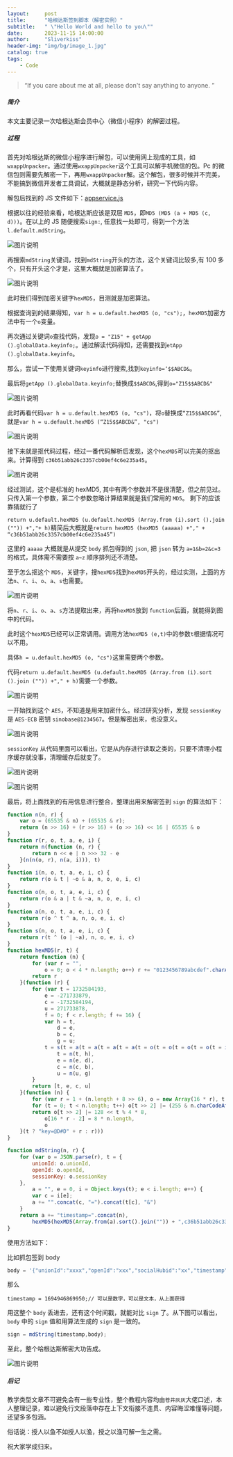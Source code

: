 ```yaml
---
layout:     post
title:      "哈根达斯签到脚本（解密实例）"
subtitle:   " \"Hello World and hello to you\""
date:       2023-11-15 14:00:00
author:     "Sliverkiss"
header-img: "img/bg/image_1.jpg"
catalog: true
tags:
    - Code
---
```


> “If you care about me at all, please don't say anything to anyone. ”

##### 简介

本文主要记录一次哈根达斯会员中心（微信小程序）的解密过程。

##### 过程

首先对哈根达斯的微信小程序进行解包，可以使用网上现成的工具，如`wxappUnpacker`。通过使用`wxappUnpacker`这个工具可以解手机微信的包。Pc 的微信包则需要先解密一下，再用`wxappUnpacker`解。这个解包，很多时候并不完美，不能搞到微信开发者工具调试，大概就是静态分析，研究一下代码内容。

解包后找到的 JS 文件如下：[appservice.js](https://t.me/NobyDa_Chat/1501857)

根据以往的经验来看，哈根达斯应该是双层 `MD5`，即`MD5 (MD5 (a + MD5 (c, d)))`。在以上的 JS 随便搜索`sign:`, 任意找一处即可，得到一个方法`l.default.mdString`。

![图片说明](../../../../img/hgds/image_1.jpg "title")

再搜索`mdString`关键词，找到`mdString`开头的方法，这个关键词比较多,有 100 多个，只有开头这个才是，这里大概就是加密算法了。

![图片说明](../../../../img/hgds/image_2.jpg "title")

此时我们得到加密关键字`hexMD5`，目测就是加密算法。

根据查询到的结果得知，`var h = u.default.hexMD5 (o, "cs");`，`hexMD5`加密方法中有一个`o`变量。

再次通过关键词`o`查找代码，发现`o = "Z15" + getApp ().globalData.keyinfo;`。通过解读代码得知，还需要找到`etApp ().globalData.keyinfo`。

那么，尝试一下使用关键词`keyinfo`进行搜索,找到`keyinfo=‘$$ABCD&`。

最后将`getApp ().globalData.keyinfo;`替换成`$$ABCD&`,得到`o="Z15$$ABCD&"`

![图片说明](../../../../img/hgds/image_3.jpg "title")

此时再看代码`var h = u.default.hexMD5 (o, "cs")`，将`o`替换成`“Z15$$ABCD&”`,就是`var h = u.default.hexMD5 (“Z15$$ABCD&”, "cs")`

![图片说明](../../../../img/hgds/image_4.jpg "title")

接下来就是抠代码过程，经过一番代码解析后发现，这个`hexMD5`可以完美的抠出来。计算得到 `c36b51abb26c3357cb00ef4c6e235a45`。

![图片说明](../../../../img/hgds/image_5.jpg "title")

经过测试，这个是标准的 hexMD5, 其中有两个参数并不是很清楚，但之前见过。只传入第一个参数，第二个参数忽略计算结果就是我们常用的 `MD5`。 剩下的应该靠猜就行了

`return u.default.hexMD5 (u.default.hexMD5 (Array.from (i).sort ().join ("")) +","+ h)`精简后大概就是`return hexMD5 (hexMD5 (aaaaa) +"," + “c36b51abb26c3357cb00ef4c6e235a45”)`

这里的 `aaaaa` 大概就是从提交 `body` 抓包得到的 `json`, 把 `json` 转为 `a=1&b=2&c=3` 的格式，具体需不需要按 `a~z` 顺序排列还不清楚。

至于怎么抠这个 `MD5`，关键字，搜`hexMD5`找到`hexMD5`开头的，经过实测，上面的方法`n`、`r`、`i`、`o`、`a`、`s`也需要。

![图片说明](../../../../img/hgds/image_6.jpg "title")

将`n`、`r`、`i`、`o`、`a`、`s`方法提取出来，再将`hexMD5`放到 `function`后面，就能得到图中的代码。

此时这个`hexMD5`已经可以正常调用。调用方法`hexMD5 (e,t)`中的参数`t`根据情况可以不用。

具体`h = u.default.hexMD5 (o, "cs")`这里需要两个参数。

代码`return u.default.hexMD5 (u.default.hexMD5 (Array.from (i).sort ().join ("")) +"," + h)`需要一个参数。

![图片说明](../../../../img/hgds/image_7.jpg "title")

一开始找到这个 `AES`，不知道是用来加密什么。经过研究分析，发现 `sessionKey` 是 `AES-ECB` 密钥 `sinobase@1234567`。但是解密出来，也没意义。

![图片说明](../../../../img/hgds/image_7.jpg "title")

`sessionKey` 从代码里面可以看出，它是从内存进行读取之类的，只要不清理小程序缓存就没事，清理缓存后就变了。

![图片说明](../../../../img/hgds/image_8.jpg "title")

![图片说明](../../../../img/hgds/image_9.jpg "title")

最后，将上面找到的有用信息进行整合，整理出用来解密签到 `sign` 的算法如下：

```js
function n(n, r) {
    var o = (65535 & n) + (65535 & r);
    return (n >> 16) + (r >> 16) + (o >> 16) << 16 | 65535 & o
}
function r(r, o, t, a, e, i) {
    return n(function (n, r) {
        return n << e | n >>> 32 - e
    }(n(n(o, r), n(a, i))), t)
}
function i(n, o, t, a, e, i, c) {
    return r(o & t | ~o & a, n, o, e, i, c)
}
function o(n, o, t, a, e, i, c) {
    return r(o & a | t & ~a, n, o, e, i, c)
}
function a(n, o, t, a, e, i, c) {
    return r(o ^ t ^ a, n, o, e, i, c)
}
function s(n, o, t, a, e, i, c) {
    return r(t ^ (o | ~a), n, o, e, i, c)
}
function hexMD5(r, t) {
    return function (n) {
        for (var r = "",
            o = 0; o < 4 * n.length; o++) r += "0123456789abcdef".charAt(n[o >> 2] >> o % 4 * 8 + 4 & 15) + "0123456789abcdef".charAt(n[o >> 2] >> o % 4 * 8 & 15);
        return r
    }(function (r) {
        for (var t = 1732584193,
            e = -271733879,
            c = -1732584194,
            u = 271733878,
            f = 0; f < r.length; f += 16) {
            var h = t,
                d = e,
                b = c,
                g = u;
            t = s(t = a(t = a(t = a(t = a(t = o(t = o(t = o(t = o(t = i(t = i(t = i(t = i(t, e, c, u, r[f + 0], 7, -680876936), e = i(e, c = i(c, u = i(u, t, e, c, r[f + 1], 12, -389564586), t, e, r[f + 2], 17, 606105819), u, t, r[f + 3], 22, -1044525330), c, u, r[f + 4], 7, -176418897), e = i(e, c = i(c, u = i(u, t, e, c, r[f + 5], 12, 1200080426), t, e, r[f + 6], 17, -1473231341), u, t, r[f + 7], 22, -45705983), c, u, r[f + 8], 7, 1770035416), e = i(e, c = i(c, u = i(u, t, e, c, r[f + 9], 12, -1958414417), t, e, r[f + 10], 17, -42063), u, t, r[f + 11], 22, -1990404162), c, u, r[f + 12], 7, 1804603682), e = i(e, c = i(c, u = i(u, t, e, c, r[f + 13], 12, -40341101), t, e, r[f + 14], 17, -1502002290), u, t, r[f + 15], 22, 1236535329), c, u, r[f + 1], 5, -165796510), e = o(e, c = o(c, u = o(u, t, e, c, r[f + 6], 9, -1069501632), t, e, r[f + 11], 14, 643717713), u, t, r[f + 0], 20, -373897302), c, u, r[f + 5], 5, -701558691), e = o(e, c = o(c, u = o(u, t, e, c, r[f + 10], 9, 38016083), t, e, r[f + 15], 14, -660478335), u, t, r[f + 4], 20, -405537848), c, u, r[f + 9], 5, 568446438), e = o(e, c = o(c, u = o(u, t, e, c, r[f + 14], 9, -1019803690), t, e, r[f + 3], 14, -187363961), u, t, r[f + 8], 20, 1163531501), c, u, r[f + 13], 5, -1444681467), e = o(e, c = o(c, u = o(u, t, e, c, r[f + 2], 9, -51403784), t, e, r[f + 7], 14, 1735328473), u, t, r[f + 12], 20, -1926607734), c, u, r[f + 5], 4, -378558), e = a(e, c = a(c, u = a(u, t, e, c, r[f + 8], 11, -2022574463), t, e, r[f + 11], 16, 1839030562), u, t, r[f + 14], 23, -35309556), c, u, r[f + 1], 4, -1530992060), e = a(e, c = a(c, u = a(u, t, e, c, r[f + 4], 11, 1272893353), t, e, r[f + 7], 16, -155497632), u, t, r[f + 10], 23, -1094730640), c, u, r[f + 13], 4, 681279174), e = a(e, c = a(c, u = a(u, t, e, c, r[f + 0], 11, -358537222), t, e, r[f + 3], 16, -722521979), u, t, r[f + 6], 23, 76029189), c, u, r[f + 9], 4, -640364487), e = a(e, c = a(c, u = a(u, t, e, c, r[f + 12], 11, -421815835), t, e, r[f + 15], 16, 530742520), u, t, r[f + 2], 23, -995338651), c, u, r[f + 0], 6, -198630844),e = s(e = s(e = s(e = s(e, c = s(c, u = s(u, t, e, c, r[f + 7], 10, 1126891415), t, e, r[f + 14], 15, -1416354905), u, t, r[f + 5], 21, -57434055), c = s(c, u = s(u, t = s(t, e, c, u, r[f + 12], 6, 1700485571), e, c, r[f + 3], 10, -1894986606), t, e, r[f + 10], 15, -1051523), u, t, r[f + 1], 21, -2054922799), c = s(c, u = s(u, t = s(t, e, c, u, r[f + 8], 6, 1873313359), e, c, r[f + 15], 10, -30611744), t, e, r[f + 6], 15, -1560198380), u, t, r[f + 13], 21, 1309151649), c = s(c, u = s(u, t = s(t, e, c, u, r[f + 4], 6, -145523070), e, c, r[f + 11], 10, -1120210379), t, e, r[f + 2], 15, 718787259), u, t, r[f + 9], 21, -343485551),
                t = n(t, h),
                e = n(e, d),
                c = n(c, b),
                u = n(u, g)
        }
        return [t, e, c, u]
    }(function (n) {
        for (var r = 1 + (n.length + 8 >> 6), o = new Array(16 * r), t = 0; t < 16 * r; t++) o[t] = 0;
        for (t = 0; t < n.length; t++) o[t >> 2] |= (255 & n.charCodeAt(t)) << t % 4 * 8;
        return o[t >> 2] |= 128 << t % 4 * 8,
            o[16 * r - 2] = 8 * n.length,
            o
    }(t ? "key=@D#D" + r : r)))
}

function mdString(n, r) {
    for (var o = JSON.parse(r), t = {
        unionId: o.unionId,
        openId: o.openId,
        sessionKey: o.sessionKey
    },
        a = "", e = 0, i = Object.keys(t); e < i.length; e++) {
        var c = i[e];
        a += "".concat(c, "=").concat(t[c], "&")
    }
    return a += "timestamp=".concat(n),
        hexMD5(hexMD5(Array.from(a).sort().join("")) + ",c36b51abb26c3357cb00ef4c6e235a45")
}
```

使用方法如下：

比如抓包签到 body
```js
body = '{"unionId":"xxxx","openId":"xxx","socialHubid":"xx","timestamp":1694946869950,"sign":"xxx","sessionKey":"xxxx"}';
```
 那么
```
timestamp = 1694946869950;// 可以是数字，可以是文本，从上面获得
```
用这整个 `body` 丢进去，还有这个时间戳，就能对比 `sign` 了。从下图可以看出，`body` 中的 `sign` 值和用算法生成的 `sign` 是一致的。
```js
sign = mdString(timestamp,body);
```

至此，整个哈根达斯解密大功告成。

![图片说明](../../../../img/hgds/image_10.jpg "title")
##### 后记

教学类型文章不可避免会有一些专业性，整个教程内容均由`苍井灰灰`大佬口述，本人整理记录，难以避免行文段落中存在上下文衔接不连贯、内容晦涩难懂等问题，还望多多包涵。

俗话说：授人以鱼不如授人以渔，授之以渔可解一生之需。

祝大家学成归来。








<!-- *———      __ 后记于 __* -->